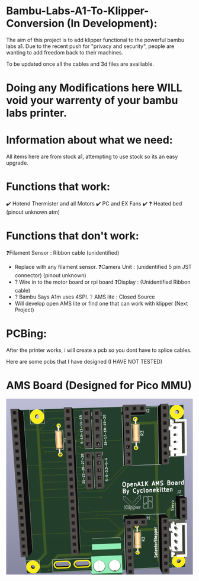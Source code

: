 # Bambu-Labs-A1-To-Klipper-Conversion (In Development):

The aim of this project is to add klipper functional to the powerful bambu labs a1.
Due to the recent push for "privacy and security", people are wanting to add freedom back to their machines.

To be updated once all the cables and 3d files are availiable.


# Doing any Modifications here WILL void your warrenty of your bambu labs printer.

# Information about what we need:
All items here are from stock a1, attempting to use stock so its an easy upgrade.


# Functions that work:
✔️ Hotend Thermister and all Motors
✔️ PC and EX Fans
✔️
❓ Heated bed (pinout unknown atm)
# Functions that don't work:
❓Filament Sensor : Ribbon cable (unidentified)
- Replace with any filament sensor.
❓Camera Unit : (unidentified 5 pin JST connector) (pinout unknown)
- ? Wire in to the motor board or rpi board
❓Display : (Unidentified Ribbon cable)
- ? Bambu Says A1m uses 4SPI.
❔ AMS lite : Closed Source
- Will develop open AMS lite or find one that can work with klipper (Next Project)

# PCBing:
After the printer works, i will create a pcb so you dont have to splice cables.

Here are some pcbs that I have designed (I HAVE NOT TESTED)

# AMS Board (Designed for Pico MMU)
![A1K AMS Board](Images\OpenA1K_AMSBoard.png)
